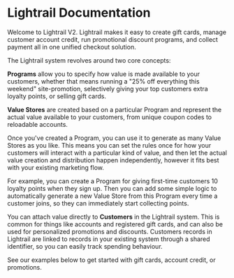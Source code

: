 # Lightrail Documentation

Welcome to Lightrail V2. Lightrail makes it easy to create gift cards, manage customer account credit, run promotional discount programs, and collect payment all in one unified checkout solution. 

The Lightrail system revolves around two core concepts:

**Programs** allow you to specify how value is made available to your customers, whether that means running a "25% off everything this weekend" site-promotion, selectively giving your top customers extra loyalty points, or selling gift cards. 

**Value Stores** are created based on a particular Program and represent the actual value available to your customers, from unique coupon codes to reloadable accounts. 

Once you've created a Program, you can use it to generate as many Value Stores as you like. This means you can set the rules once for how your customers will interact with a particular kind of value, and then let the actual value creation and distribution happen independently, however it fits best with your existing marketing flow. 

For example, you can create a Program for giving first-time customers 10 loyalty points when they sign up. Then you can add some simple logic to automatically generate a new Value Store from this Program every time a customer joins, so they can immediately start collecting points.  

You can attach value directly to **Customers** in the Lightrail system. This is common for things like accounts and registered gift cards, and can also be used for personalized promotions and discounts. Customers records in Lightrail are linked to records in your existing system through a shared identifier, so you can easily track spending behaviour. 

See our examples below to get started with gift cards, account credit, or promotions. 
